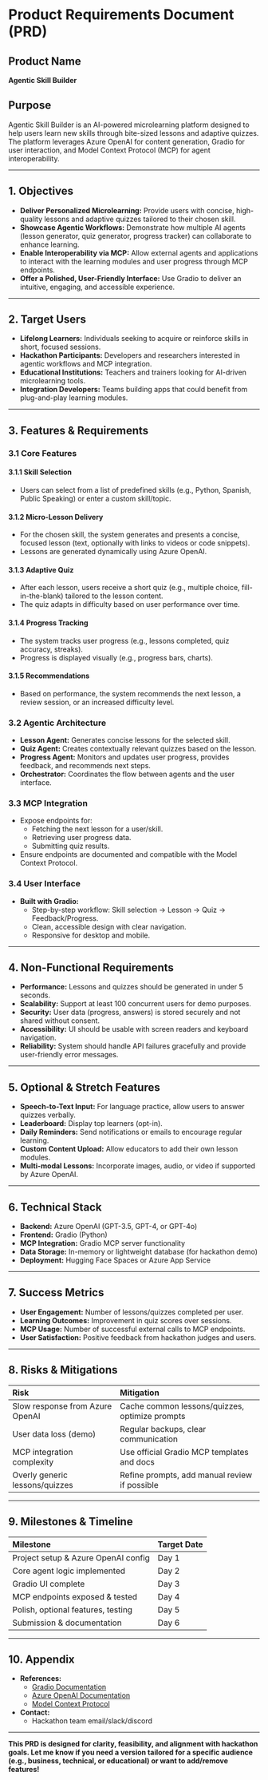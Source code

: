 

# Product Requirements Document (PRD)

## Product Name

**Agentic Skill Builder**

## Purpose

Agentic Skill Builder is an AI-powered microlearning platform designed to help users learn new skills through bite-sized lessons and adaptive quizzes. The platform leverages Azure OpenAI for content generation, Gradio for user interaction, and Model Context Protocol (MCP) for agent interoperability.

---

## 1. Objectives

- **Deliver Personalized Microlearning:** Provide users with concise, high-quality lessons and adaptive quizzes tailored to their chosen skill.
- **Showcase Agentic Workflows:** Demonstrate how multiple AI agents (lesson generator, quiz generator, progress tracker) can collaborate to enhance learning.
- **Enable Interoperability via MCP:** Allow external agents and applications to interact with the learning modules and user progress through MCP endpoints.
- **Offer a Polished, User-Friendly Interface:** Use Gradio to deliver an intuitive, engaging, and accessible experience.

---

## 2. Target Users

- **Lifelong Learners:** Individuals seeking to acquire or reinforce skills in short, focused sessions.
- **Hackathon Participants:** Developers and researchers interested in agentic workflows and MCP integration.
- **Educational Institutions:** Teachers and trainers looking for AI-driven microlearning tools.
- **Integration Developers:** Teams building apps that could benefit from plug-and-play learning modules.

---

## 3. Features \& Requirements

### 3.1 Core Features

#### 3.1.1 Skill Selection

- Users can select from a list of predefined skills (e.g., Python, Spanish, Public Speaking) or enter a custom skill/topic.


#### 3.1.2 Micro-Lesson Delivery

- For the chosen skill, the system generates and presents a concise, focused lesson (text, optionally with links to videos or code snippets).
- Lessons are generated dynamically using Azure OpenAI.


#### 3.1.3 Adaptive Quiz

- After each lesson, users receive a short quiz (e.g., multiple choice, fill-in-the-blank) tailored to the lesson content.
- The quiz adapts in difficulty based on user performance over time.


#### 3.1.4 Progress Tracking

- The system tracks user progress (e.g., lessons completed, quiz accuracy, streaks).
- Progress is displayed visually (e.g., progress bars, charts).


#### 3.1.5 Recommendations

- Based on performance, the system recommends the next lesson, a review session, or an increased difficulty level.


### 3.2 Agentic Architecture

- **Lesson Agent:** Generates concise lessons for the selected skill.
- **Quiz Agent:** Creates contextually relevant quizzes based on the lesson.
- **Progress Agent:** Monitors and updates user progress, provides feedback, and recommends next steps.
- **Orchestrator:** Coordinates the flow between agents and the user interface.


### 3.3 MCP Integration

- Expose endpoints for:
    - Fetching the next lesson for a user/skill.
    - Retrieving user progress data.
    - Submitting quiz results.
- Ensure endpoints are documented and compatible with the Model Context Protocol.


### 3.4 User Interface

- **Built with Gradio:**
    - Step-by-step workflow: Skill selection → Lesson → Quiz → Feedback/Progress.
    - Clean, accessible design with clear navigation.
    - Responsive for desktop and mobile.

---

## 4. Non-Functional Requirements

- **Performance:** Lessons and quizzes should be generated in under 5 seconds.
- **Scalability:** Support at least 100 concurrent users for demo purposes.
- **Security:** User data (progress, answers) is stored securely and not shared without consent.
- **Accessibility:** UI should be usable with screen readers and keyboard navigation.
- **Reliability:** System should handle API failures gracefully and provide user-friendly error messages.

---

## 5. Optional \& Stretch Features

- **Speech-to-Text Input:** For language practice, allow users to answer quizzes verbally.
- **Leaderboard:** Display top learners (opt-in).
- **Daily Reminders:** Send notifications or emails to encourage regular learning.
- **Custom Content Upload:** Allow educators to add their own lesson modules.
- **Multi-modal Lessons:** Incorporate images, audio, or video if supported by Azure OpenAI.

---

## 6. Technical Stack

- **Backend:** Azure OpenAI (GPT-3.5, GPT-4, or GPT-4o)
- **Frontend:** Gradio (Python)
- **MCP Integration:** Gradio MCP server functionality
- **Data Storage:** In-memory or lightweight database (for hackathon demo)
- **Deployment:** Hugging Face Spaces or Azure App Service

---

## 7. Success Metrics

- **User Engagement:** Number of lessons/quizzes completed per user.
- **Learning Outcomes:** Improvement in quiz scores over sessions.
- **MCP Usage:** Number of successful external calls to MCP endpoints.
- **User Satisfaction:** Positive feedback from hackathon judges and users.

---

## 8. Risks \& Mitigations

| Risk | Mitigation |
| :-- | :-- |
| Slow response from Azure OpenAI | Cache common lessons/quizzes, optimize prompts |
| User data loss (demo) | Regular backups, clear communication |
| MCP integration complexity | Use official Gradio MCP templates and docs |
| Overly generic lessons/quizzes | Refine prompts, add manual review if possible |


---

## 9. Milestones \& Timeline

| Milestone | Target Date |
| :-- | :-- |
| Project setup \& Azure OpenAI config | Day 1 |
| Core agent logic implemented | Day 2 |
| Gradio UI complete | Day 3 |
| MCP endpoints exposed \& tested | Day 4 |
| Polish, optional features, testing | Day 5 |
| Submission \& documentation | Day 6 |


---

## 10. Appendix

- **References:**
    - [Gradio Documentation](https://www.gradio.app/)
    - [Azure OpenAI Documentation](https://learn.microsoft.com/en-us/azure/ai-services/openai/)
    - [Model Context Protocol](https://modelcontextprotocol.io/)
- **Contact:**
    - Hackathon team email/slack/discord

---

**This PRD is designed for clarity, feasibility, and alignment with hackathon goals. Let me know if you need a version tailored for a specific audience (e.g., business, technical, or educational) or want to add/remove features!**

